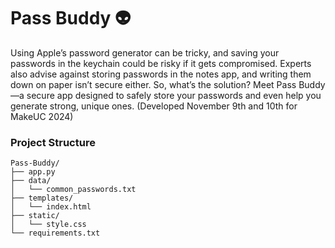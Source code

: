 # Pass Buddy 👽 

Using Apple’s password generator can be tricky, and saving your passwords in the keychain could be risky if it gets compromised. Experts also advise against storing passwords in the notes app, and writing them down on paper isn’t secure either. So, what’s the solution? Meet Pass Buddy—a secure app designed to safely store your passwords and even help you generate strong, unique ones. 
(Developed November 9th and 10th for MakeUC 2024)


### Project Structure
```
Pass-Buddy/
├── app.py
├── data/
│   └── common_passwords.txt
├── templates/
│   └── index.html
├── static/
│   └── style.css
└── requirements.txt
```
